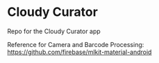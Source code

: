 # Cloudy Curator
Repo for the Cloudy Curator app

Reference for Camera and Barcode Processing:
https://github.com/firebase/mlkit-material-android
